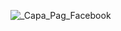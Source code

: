 ![_Capa_Pag_Facebook](https://user-images.githubusercontent.com/105996902/169672331-168fe027-edf3-4f4d-b58f-d3053d2a4914.png)

<!--
**datagirlsneuron/datagirlsneuron** is a ✨ _special_ ✨ repository because its `README.md` (this file) appears on your GitHub profile.

Here are some ideas to get you started:

- 🔭 I’m currently working on ...
- 🌱 I’m currently learning ...
- 👯 I’m looking to collaborate on ...
- 🤔 I’m looking for help with ...
- 💬 Ask me about ...
- 📫 How to reach me: ...
- 😄 Pronouns: ...
- ⚡ Fun fact: ...
-->
